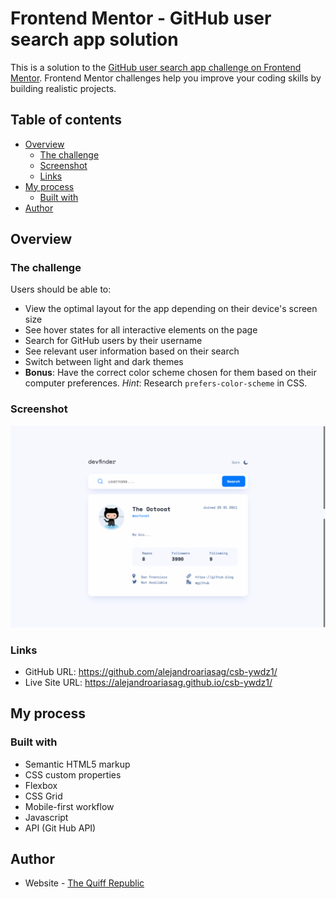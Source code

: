 # Frontend Mentor - GitHub user search app solution

This is a solution to the [GitHub user search app challenge on Frontend Mentor](https://www.frontendmentor.io/challenges/github-user-search-app-Q09YOgaH6). Frontend Mentor challenges help you improve your coding skills by building realistic projects.

## Table of contents

- [Overview](#overview)
  - [The challenge](#the-challenge)
  - [Screenshot](#screenshot)
  - [Links](#links)
- [My process](#my-process)
  - [Built with](#built-with)
- [Author](#author)

## Overview

### The challenge

Users should be able to:

- View the optimal layout for the app depending on their device's screen size
- See hover states for all interactive elements on the page
- Search for GitHub users by their username
- See relevant user information based on their search
- Switch between light and dark themes
- **Bonus**: Have the correct color scheme chosen for them based on their computer preferences. _Hint_: Research `prefers-color-scheme` in CSS.

### Screenshot

![Screenshot](./assets/screenshot.jpg)

### Links

- GitHub URL: https://github.com/alejandroariasag/csb-ywdz1/
- Live Site URL: https://alejandroariasag.github.io/csb-ywdz1/

## My process

### Built with

- Semantic HTML5 markup
- CSS custom properties
- Flexbox
- CSS Grid
- Mobile-first workflow
- Javascript
- API (Git Hub API)

## Author

- Website - [The Quiff Republic](https://www.thequiffrepublic.com)
